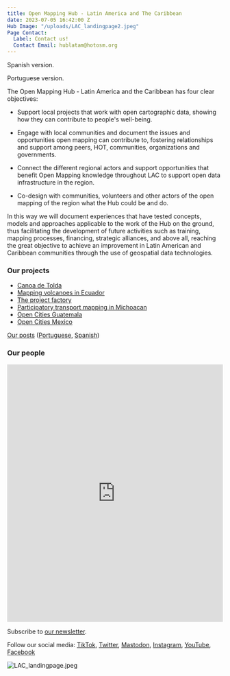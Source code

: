 ```yaml
---
title: Open Mapping Hub - Latin America and The Caribbean
date: 2023-07-05 16:42:00 Z
Hub Image: "/uploads/LAC_landingpage2.jpeg"
Page Contact:
  Label: Contact us!
  Contact Email: hublatam@hotosm.org
---
```


Spanish version.

Portuguese version.

The Open Mapping Hub - Latin America and the Caribbean has four clear objectives:

* Support local projects that work with open cartographic data, showing how they can contribute to people's well-being.

* Engage with local communities and document the issues and opportunities open mapping can contribute to, fostering relationships and support among peers, HOT, communities, organizations and governments.

* Connect the different regional actors and support opportunities that benefit Open Mapping knowledge throughout LAC to support open data infrastructure in the region.

* Co-design with communities, volunteers and other actors of the open mapping of the region what the Hub could be and do.

In this way we will document experiences that have tested concepts, models and approaches applicable to the work of the Hub on the ground, thus facilitating the development of future activities such as training, mapping processes, financing, strategic alliances, and above all, reaching the great objective to achieve an improvement in Latin American and Caribbean communities through the use of geospatial data technologies.

### Our projects
* [Canoa de Tolda](https://www.hotosm.org/projects/canoa-de-tolda/)
* [Mapping volcanoes in Ecuador](https://www.hotosm.org/projects/mapping-volcanoes-in-ecuador/)
* [The project factory](https://www.hotosm.org/projects/the-project-factory/)
* [Participatory transport mapping in Michoacan](https://www.hotosm.org/projects/participatory-transport-mapping-in-zitacuaro-michoacan/)
* [Open Cities Guatemala](https://www.hotosm.org/projects/opencities-guatemala-EN/)
* [Open Cities Mexico](https://www.hotosm.org/projects/open-cities-mexico/)

[Our posts](https://www.hotosm.org/projects/publications/) ([Portuguese](https://www.hotosm.org/projects/publicacoes/), [Spanish](https://www.hotosm.org/projects/publicaciones/))

### Our people
<iframe src="https://uploads.knightlab.com/storymapjs/e120c697c1124821d49174a85168e18d/equipo-alfa-del-hub-de-mapeo-abierto-de-america-latina/index.html" frameborder="0" width="100%" height="600"></iframe>

Subscribe to [our newsletter](https://hotosm.us9.list-manage.com/subscribe?u=5191e27b207136970f2a9ec1b&id=b7275458c5).

Follow our social media: [TikTok](https://www.tiktok.com/@mapeoabierto_la?lang=es), [Twitter](https://twitter.com/mapeoabierto_la), [Mastodon](https://mapstodon.space/@mapeoabierto_la), [Instagram](https://www.instagram.com/mapeoabierto_la/), [YouTube](https://www.youtube.com/channel/UCTH6Z_QODJ4NmmBmubS68VA), [Facebook](https://www.facebook.com/Mapeo-abierto-Am%C3%A9rica-Latina-102804808622456/)

![LAC_landingpage.jpeg](/uploads/LAC_landingpage.jpeg)